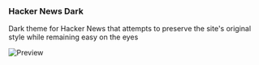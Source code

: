 ### Hacker News Dark

Dark theme for Hacker News that attempts to preserve
the site's original style while remaining easy on the eyes

![Preview](https://i.imgur.com/uqiDWJs.png)
